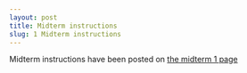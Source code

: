 ```yaml
---
layout: post
title: Midterm instructions
slug: 1 Midterm instructions
---
```


Midterm instructions have been posted on [the midterm 1 page](/midterm1.html)

